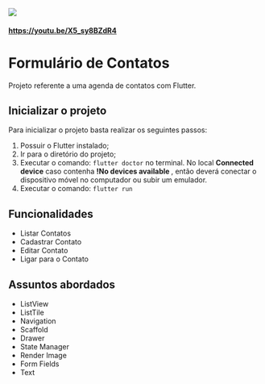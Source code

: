 ![](https://github.com/MelloWill36/checkbox/blob/main/checks.png)
#### https://youtu.be/X5_sy8BZdR4
# Formulário de Contatos

Projeto referente a uma agenda de contatos com Flutter.

## Inicializar o projeto

Para inicializar o projeto basta realizar os seguintes passos:
1. Possuir o Flutter instalado;
2. Ir para o diretório do projeto;
3. Executar o comando: <code>flutter doctor</code> no terminal.
    No local <b>Connected device</b> caso contenha <b> !No devices available </b>, então deverá conectar o dispositivo móvel no computador ou subir um emulador.
4. Executar o comando: <code>flutter run</code>

## Funcionalidades

* Listar Contatos
* Cadastrar Contato
* Editar Contato
* Ligar para o Contato

## Assuntos abordados

* ListView
* ListTile
* Navigation
* Scaffold
* Drawer
* State Manager
* Render Image
* Form Fields
* Text
